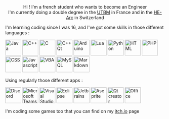 <div align="center">Hi ! I'm a french student who wants to become an Engineer</div>
<div align="center">I'm currently doing a double degree in the <a href="https://www.utbm.fr">UTBM</a> in France and in the <a href="https://www.he-arc.ch">HE-Arc</a> in Switzerland</div>

I'm learning coding since I was 16, and I've got some skills in those different languages :
<p>
  <img src="https://user-images.githubusercontent.com/76498664/111078352-3ff7f200-84f5-11eb-9bbe-d5554eb0fb49.png" alt="Java" width="50" height="50"/>
  <img src="https://user-images.githubusercontent.com/76498664/111078343-38d0e400-84f5-11eb-87b3-eb392d998eb3.png" alt="C++" width="50" height="50"/>
  <img src="https://user-images.githubusercontent.com/76498664/111078335-34a4c680-84f5-11eb-918a-76acf312fc04.png" alt="C" width="50" height="50"/>
  <img src="https://user-images.githubusercontent.com/76498664/111078333-3078a900-84f5-11eb-819d-2555441fd437.png" alt="C++ Qt" width="50" height="50"/>
  <img src="https://user-images.githubusercontent.com/76498664/111078326-26ef4100-84f5-11eb-8111-6344dc3c10dd.png" alt="Arduino" width="50" height="50"/>
  <img src="https://user-images.githubusercontent.com/76498664/111078322-222a8d00-84f5-11eb-82c3-ede7c9fd4159.png" alt="Lua" width="50" height="50"/>
  <img src="https://user-images.githubusercontent.com/76498664/111078317-1c34ac00-84f5-11eb-9de4-2092da48fc72.png" alt="Python" width="50" height="50"/>
  <img src="https://user-images.githubusercontent.com/76498664/111078303-1212ad80-84f5-11eb-9d3f-83940d2f7632.png" alt="HTML" width="50" height="50"/>
  <img src="https://user-images.githubusercontent.com/76498664/111078301-0aeb9f80-84f5-11eb-87aa-14a8b4251185.png" alt="PHP" width="50" height="50"/>
  <img src="https://user-images.githubusercontent.com/76498664/111078296-0626eb80-84f5-11eb-994d-57b2dd3f4536.png" alt="CSS" width="50" height="50"/>
  <img src="https://user-images.githubusercontent.com/76498664/111078290-f909fc80-84f4-11eb-9a12-d3420a1c9dd0.png" alt="Javascript" width="50" height="50"/>
  <img src="https://user-images.githubusercontent.com/76498664/111078277-eb547700-84f4-11eb-9ffe-b70a8aa707e7.png" alt="VBA" width="50" height="50"/>
  <img src="https://user-images.githubusercontent.com/76498664/111078274-e55e9600-84f4-11eb-84d9-b5fab5f902ef.png" alt="MySQL" width="50" height="50"/>
  <img src="https://user-images.githubusercontent.com/76498664/111078264-e0014b80-84f4-11eb-9d49-dbe9403fc1ce.png" alt="Markdown" width="50" height="50"/>
</p>

Using regularly those different apps :
<p>
  <img src="https://user-images.githubusercontent.com/76498664/111078260-d8da3d80-84f4-11eb-8a65-a433707a4670.png" alt="Discord" width="50" height="50"/>
  <img src="https://user-images.githubusercontent.com/76498664/111078254-d11a9900-84f4-11eb-8ade-27a9f5cc9cf5.png" alt="Microsoft Teams" width="50" height="50"/>
  <img src="https://user-images.githubusercontent.com/76498664/111078249-cbbd4e80-84f4-11eb-8a1b-6cfeb8c21f80.png" alt="Visual Studio Code" width="50" height="50"/>
  <img src="https://user-images.githubusercontent.com/76498664/111078241-c5c76d80-84f4-11eb-8aa5-abc7d7f81e85.png" alt="Eclipse" width="50" height="50"/>
  <img src="https://user-images.githubusercontent.com/76498664/111078201-a92b3580-84f4-11eb-8179-6371048ea407.png" alt="Jetbrains" width="50" height="50"/>
  <img src="https://user-images.githubusercontent.com/76498664/111078194-a2042780-84f4-11eb-943e-de635e75180b.png" alt="Aseprite" width="50" height="50"/>
  <img src="https://user-images.githubusercontent.com/76498664/111078174-931d7500-84f4-11eb-8eed-3dc09654784f.png" alt="Qt creator" width="50" height="50"/>
  <img src="https://user-images.githubusercontent.com/76498664/111082303-d3d2b980-8507-11eb-80c1-d3785f966d8d.png" alt="Office" width="50" height="50"/>
</p>

I'm coding some games too that you can find on my <a href="https://reezer01.itch.io">itch.io</a> page

